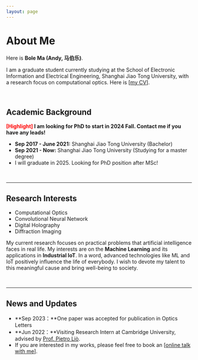 ```yaml
---
layout: page
---
```


# About Me



Here is **Bole Ma (Andy, 马伯乐)**.

I am a graduate student currently studying at the School of Electronic Information and Electrical Engineering, Shanghai Jiao Tong University, with a research focus on computational optics. Here is [[my CV](https://caihanlin.com/file/CV-HanlinCAI.pdf)].

<br>

## Academic Background

**<font color='red'>[Highlight]</font> I am looking for PhD to start in 2024 Fall. Contact me if you have any leads!**

- **Sep 2017 - June 2021:** Shanghai Jiao Tong University (Bachelor)
- **Sep 2021 - Now:** Shanghai Jiao Tong University (Studying for a master degree)
- I will graduate in 2025. Looking for PhD position after MSc!

<br>

---

## Research Interests

- Computational Optics
- Convolutional Neural Network
- Digital Holography
- Diffraction Imaging

My current research focuses on practical problems that artificial intelligence faces in real life. My interests are on the **Machine Learning** and its applications in **Industrial IoT**. In a word, advanced technologies like ML and IoT positively influence the life of everybody.  I wish to devote my talent to this meaningful cause and bring well-being to society.

<br>

---

## News and Updates

- **Sep 2023：**One paper was accepted for publication in Optics Letters
- **Jun 2022：**Visiting Research Intern at Cambridge University, advised by [Prof. Pietro Liò](https://www.cl.cam.ac.uk/~pl219/ ).
- If you are interested in my works, please feel free to book an [[online talk with me](https://calendly.com/lancecai/meet-with-lance)].
